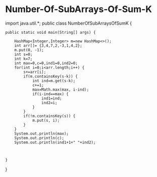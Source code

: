 # Number-Of-SubArrays-Of-Sum-K
import java.util.*;
public class NumberOfSubArraysOfSumK {

	public static void main(String[] args) {
		
		HashMap<Integer,Integer> m=new HashMap<>();
		int arr[]= {3,4,7,2,-3,1,4,2};
		m.put(0, -1);
		int s=0;
		int k=7;
		int max=0,c=0,ind1=0,ind2=0;
		for(int i=0;i<arr.length;i++) {
			s+=arr[i];
			if(m.containsKey(s-k)) {
				int ind=m.get(s-k);
				c+=1;
				max=Math.max(max, i-ind);
				if(i-ind==max) {
					ind1=ind;
					ind2=i;
				}
			}
			if(!m.containsKey(s)) {
				m.put(s, i);
			}
		}
		System.out.println(max);
		System.out.println(c);
		System.out.println(ind1+1+" "+ind2);
		
		
		
	}

} 
